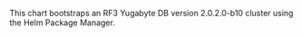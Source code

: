 This chart bootstraps an RF3 Yugabyte DB version 2.0.2.0-b10 cluster using the Helm Package Manager.
